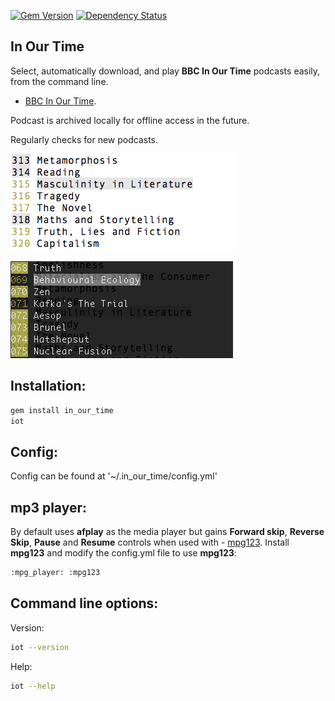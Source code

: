 [![Gem Version](https://badge.fury.io/rb/in_our_time.svg)](https://badge.fury.io/rb/in_our_time)
[![Dependency Status](https://gemnasium.com/badges/github.com/mjago/in_our_time.svg)](https://gemnasium.com/github.com/mjago/in_our_time)

## In Our Time

Select, automatically download, and play **BBC In Our Time** podcasts easily, from the command line.

- [BBC In Our Time](http://www.bbc.co.uk/programmes/b006qykl).

Podcast is archived locally for offline access in the future.

Regularly checks for new podcasts.

![compile image](https://raw.githubusercontent.com/mjago/In_Our_Time/master/light_theme.png)

![compile image](https://raw.githubusercontent.com/mjago/In_Our_Time/master/dark_theme.png)

## Installation:

```sh
gem install in_our_time
iot
```
## Config:

Config can be found at '~/.in_our_time/config.yml'

## mp3 player:

By default uses **afplay** as the media player but gains **Forward skip**, **Reverse Skip**, **Pause** and **Resume** controls when used with - [mpg123](https://www.mpg123.de/). Install **mpg123** and modify the config.yml file to use **mpg123**:

```sh
:mpg_player: :mpg123
```

## Command line options:
Version:
```sh
iot --version
```
Help:
```sh
iot --help
```
